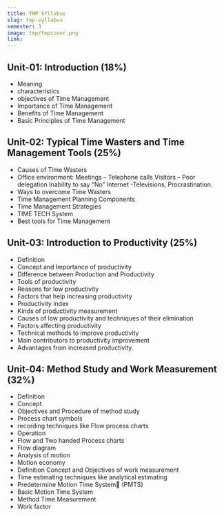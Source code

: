 ```yaml
---
title: TMP SYllabus
slug: tmp-syllabus
semester: 3
image: tmp/tmpcover.png
link:
---
```


## Unit-01: Introduction (18%)

- Meaning
- characteristics
- objectives of Time Management
- Importance of Time Management
- Benefits of Time Management
- Basic Principles of Time Management

## Unit-02: Typical Time Wasters and Time Management Tools (25%)

- Causes of Time Wasters
- Office environment: Meetings – Telephone calls Visitors – Poor delegation Inability to say “No” Internet -Televisions, Procrastination.
- Ways to overcome Time Wasters
- Time Management Planning Components
- Time Management Strategies
- TIME TECH System
- Best tools for Time Management

## Unit-03: Introduction to Productivity (25%)

- Definition
- Concept and Importance of productivity
- Difference between Production and Productivity
- Tools of productivity
- Reasons for low productivity
- Factors that help increasing productivity
- Productivity index
- Kinds of productivity measurement
- Causes of low productivity and techniques of their elimination
- Factors affecting productivity
- Technical methods to improve productivity
- Main contributors to productivity improvement
- Advantages from increased productivity.

## Unit-04: Method Study and Work Measurement (32%)

- Definition
- Concept
- Objectives and Procedure of method study
- Process chart symbols
- recording techniques like Flow process charts
- Operation
- Flow and Two handed Process charts
- Flow diagram
- Analysis of motion
- Motion economy
- Definition Concept and Objectives of work measurement
- Time estimating techniques like analytical estimating
- Predetermine Motion Time System (PMTS)
- Basic Motion Time System
- Method Time Measurement
- Work factor
